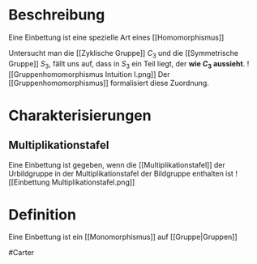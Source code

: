 # Beschreibung
Eine Einbettung ist eine spezielle Art eines [[Homomorphismus]]

Untersucht man die [[Zyklische Gruppe]] $C_3$ und die [[Symmetrische Gruppe]] $S_3$, fällt uns auf, dass in $S_3$ ein Teil liegt, der **wie $C_3$ aussieht**.
![[Gruppenhomomorphismus Intuition I.png]]
Der [[Gruppenhomomorphismus]] formalisiert diese Zuordnung.

# Charakterisierungen
## Multiplikationstafel
Eine Einbettung ist gegeben, wenn die [[Multiplikationstafel]] der Urbildgruppe in der Multiplikationstafel der Bildgruppe enthalten ist
![[Einbettung Multiplikationstafel.png]]

# Definition
Eine Einbettung ist ein [[Monomorphismus]] auf [[Gruppe|Gruppen]]



#Carter 